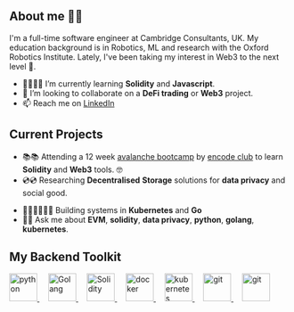 ## About me 👨‍🚀
I'm a full-time software engineer at Cambridge Consultants, UK. My education background is in Robotics, ML and research with the Oxford Robotics Institute. Lately, I've been taking my interest in Web3 to the next level 🚀.  

- 🌱👨🏻‍🎓 I’m currently learning **Solidity** and **Javascript**.
-  👋 I’m looking to collaborate on a **DeFi trading** or **Web3** project.
-  📫 Reach me on [LinkedIn](https://www.linkedin.com/in/chrisjamesparsons/)
<!-- - 💸😭 Resisting the urge to do a PhD in AI or Robotics -->


## Current Projects
* 📚📚 Attending a 12 week [avalanche bootcamp](https://www.encode.club/avalanche-bootcamp) by [encode club](https://www.encode.club) to learn **Solidity** and **Web3** tools. 🤓
* 💿💿 Researching **Decentralised** **Storage** solutions for **data privacy** and social good. 
<!-- * 🤖🤖  Researching **Tactile Robotics** with the **Oxford Robotics Institute**  -->
* 👨🏻‍💻👨🏻‍💻 Building systems in **Kubernetes** and **Go**
* 💬💬 Ask me about **EVM**, **solidity**, **data privacy**, **python**, **golang**, **kubernetes**. 


## My Backend Toolkit
<!-- [![Go](https://github.com/martinloesethjensen/martinloesethjensen/raw/master/img/ethereum_logo.png)](https://golang.org/)
[![Solidity](https://github.com/martinloesethjensen/martinloesethjensen/raw/master/img/solidity_logo.png)](https://soliditylang.org/) -->

<a href="https://www.python.org"> 
  <img src="https://upload.wikimedia.org/wikipedia/commons/c/c3/Python-logo-notext.svg" alt="python" style="height:50px;"/>
</a>
&nbsp &nbsp
<a href="https://golang.org/"> 
  <img src="https://seeklogo.com/images/G/go-logo-046185B647-seeklogo.com.png" alt="Golang" style="height:50px;"/>
</a>
&nbsp &nbsp
<a href="https://soliditylang.org/"> 
  <img src="https://upload.wikimedia.org/wikipedia/commons/thumb/9/98/Solidity_logo.svg/1200px-Solidity_logo.svg.png" alt="Solidity" style="height:50px;"/>
</a>
&nbsp &nbsp
<a href="https://www.docker.com"> 
  <img src="https://www.docker.com/sites/default/files/d8/2019-07/Moby-logo.png" alt="docker" style="height:50px;"/>
</a>
&nbsp &nbsp
<a href="https://kubernetes.io"> 
  <img src="https://seeklogo.com/images/K/kubernetes-logo-3A67038EAB-seeklogo.com.png" alt="kubernetes" style="height:50px;"/>
</a>
&nbsp &nbsp
<a href="https://git-scm.com"> 
  <img src="https://git-scm.com/images/logos/downloads/Git-Icon-1788C.png" alt="git" style="height:50px;"/>
</a>
&nbsp &nbsp
<a href="https://pytorch.org"> 
  <img src="https://upload.wikimedia.org/wikipedia/commons/1/10/PyTorch_logo_icon.svg" alt="git" style="height:50px"/>
</a>

<!---
chrispduck/chrispduck is a ✨ special ✨ repository because its `README.md` (this file) appears on your GitHub profile.
You can click the Preview link to take a look at your changes.
--->
